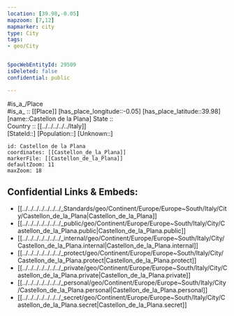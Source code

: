 ```yaml
---
location: [39.98,-0.05] 
mapzoom: [7,12] 
mapmarker: city 
type: City
tags:
- geo/City


SpocWebEntityId: 29509
isDeleted: false
confidential: public

---
```

#is_a_/Place  
#is_a_ :: [[Place]] 
[has_place_longitude::-0.05] 
[has_place_latitude::39.98] 
[name::Castellon de la Plana] 
State ::  
Country :: [[../../../../../Italy]]  
[StateId::] 
[Population::] 
[Unknown::] 


```leaflet
id: Castellon de la Plana
coordinates: [[Castellon_de_la_Plana]] 
markerFile: [[Castellon_de_la_Plana]] 
defaultZoom: 11 
maxZoom: 18
```


## Confidential Links & Embeds: 
- [[../../../../../../../_Standards/geo/Continent/Europe/Europe~South/Italy/City/Castellon_de_la_Plana|Castellon_de_la_Plana]] 
- [[../../../../../../../_public/geo/Continent/Europe/Europe~South/Italy/City/Castellon_de_la_Plana.public|Castellon_de_la_Plana.public]] 
- [[../../../../../../../_internal/geo/Continent/Europe/Europe~South/Italy/City/Castellon_de_la_Plana.internal|Castellon_de_la_Plana.internal]] 
- [[../../../../../../../_protect/geo/Continent/Europe/Europe~South/Italy/City/Castellon_de_la_Plana.protect|Castellon_de_la_Plana.protect]] 
- [[../../../../../../../_private/geo/Continent/Europe/Europe~South/Italy/City/Castellon_de_la_Plana.private|Castellon_de_la_Plana.private]] 
- [[../../../../../../../_personal/geo/Continent/Europe/Europe~South/Italy/City/Castellon_de_la_Plana.personal|Castellon_de_la_Plana.personal]] 
- [[../../../../../../../_secret/geo/Continent/Europe/Europe~South/Italy/City/Castellon_de_la_Plana.secret|Castellon_de_la_Plana.secret]] 
